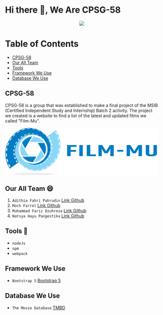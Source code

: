 # Hi there 👋, We Are CPSG-58

<p align="center">
  <a href="https://media.giphy.com/">
    <img src="https://media.giphy.com/media/xUPGGDNsLvqsBOhuU0/giphy.gif"/>
  </a>
</p>

# Table of Contents
- [CPSG-58](#cpsg-58)
- [Our All Team](#our-all-team-)
- [Tools](#tools-)
- [Framework We Use](#framework-we-use)
- [Database We Use](#database-we-use)

## CPSG-58
CPSG-58 is a group that was established to make a final project of the MSIB (Certified Independent Study and Internship) Batch 2 activity. The project we created is a website to find a list of the latest and updated films we called "Film-Mu".

<p align="center">
    <img src="https://raw.githubusercontent.com/mochfarrel06/Film-Mu/main/src/assets/Logo-FILM-MU-Kanan.png"/>
</p>



## Our All Team 😄
1. `Adithia Fahri Pahrudin` [Link Github](https://github.com/AditFahrP)
2. `Moch Farrel` [Link Github](https://github.com/mochfarrel06)
3. `Muhammad Fariz Dzuhreza` [Link Github](https://github.com/mfariz03)
4. `Natsya Hayu Pangestika` [Link Github](https://github.com/NatasyaHayuPangestika)

## Tools 🧰
- `nodeJs`
- `npm`
- `webpack`

## Framework We Use
- `Bootstrap 5` [Bootstrap 5](https://getbootstrap.com/)

## Database We Use
- `The Movie Database` [TMBD](https://www.themoviedb.org/)
